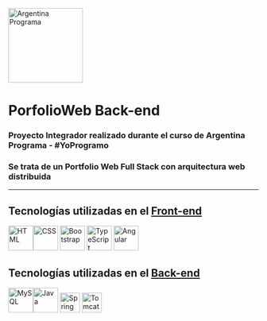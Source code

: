 <img src = "https://i.ibb.co/mRZgpdC/ap.jpg" alt="Argentina Programa" width="150px">
 
 # PorfolioWeb Back-end 

 

### Proyecto Integrador realizado durante el curso de Argentina Programa - #YoProgramo  


### Se trata de un Portfolio Web Full Stack con arquitectura web distribuida
---  
## Tecnologías utilizadas en el [Front-end](https://github.com/BelenSn/portfolioWeb-FrontEnd)  
<img src="https://cdn.jsdelivr.net/gh/devicons/devicon/icons/html5/html5-original.svg" alt="HTML" width="50px" heigth="50px"/><img src="https://cdn.jsdelivr.net/gh/devicons/devicon/icons/css3/css3-original.svg" alt="CSS" width="50px" heigth="50px"/>
<img src="https://cdn.jsdelivr.net/gh/devicons/devicon/icons/bootstrap/bootstrap-original.svg" alt="Bootstrap" width="50px" heigth="50px"/>
<img src="https://cdn.jsdelivr.net/gh/devicons/devicon/icons/typescript/typescript-original.svg" alt="TypeScript" width="50px" heigth="50px"/>
<img src="https://cdn.jsdelivr.net/gh/devicons/devicon/icons/angularjs/angularjs-plain.svg" alt="Angular" width="50px" heigth="50px"/>
  
## Tecnologías utilizadas en el [Back-end](https://github.com/BelenSn/portfolioWeb-BackEnd)

<img src="https://cdn.jsdelivr.net/gh/devicons/devicon/icons/mysql/mysql-original-wordmark.svg" alt="MySQL" width="50px" heigth="50px"/><img src="https://cdn.jsdelivr.net/gh/devicons/devicon/icons/java/java-original.svg" alt="Java" width="50px" heigth="50px"/>
<img src="https://cdn.jsdelivr.net/gh/devicons/devicon/icons/spring/spring-original.svg" alt="Spring Boot" width="40px" heigth="40px"/>
<img src="https://cdn.jsdelivr.net/gh/devicons/devicon/icons/tomcat/tomcat-original-wordmark.svg" alt="Tomcat" width="40px" heigth="40px"/>
